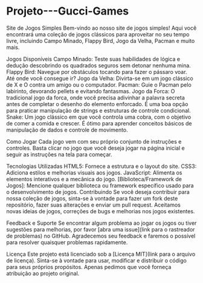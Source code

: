 # Projeto---Gucci-Games

Site de Jogos Simples
Bem-vindo ao nosso site de jogos simples! Aqui você encontrará uma coleção de jogos clássicos para aproveitar no seu tempo livre, incluindo Campo Minado, Flappy Bird, Jogo da Velha, Pacman e muito mais.

Jogos Disponíveis
Campo Minado: Teste suas habilidades de lógica e dedução descobrindo os quadrados seguros sem detonar nenhuma mina.
Flappy Bird: Navegue por obstáculos tocando para fazer o pássaro voar. Até onde você consegue ir?
Jogo da Velha: Divirta-se em um jogo clássico de X e O contra um amigo ou o computador.
Pacman: Guie o Pacman pelo labirinto, devorando pellets e evitando fantasmas.
Jogo da Forca: O tradicional jogo da forca, onde você precisa adivinhar a palavra secreta antes de completar o desenho do elemento enforcado. É uma boa opção para praticar manipulação de strings e estruturas de controle condicional.
Snake: Um jogo clássico em que você controla uma cobra, com o objetivo de comer a comida e crescer. É ótimo para aprender conceitos básicos de manipulação de dados e controle de movimento.

Como Jogar
Cada jogo vem com seu próprio conjunto de instruções e controles. Basta clicar no jogo que você deseja jogar na página inicial e seguir as instruções na tela para começar.

Tecnologias Utilizadas
HTML5: Fornece a estrutura e o layout do site.
CSS3: Adiciona estilos e melhorias visuais aos jogos.
JavaScript: Alimenta os elementos interativos e a mecânica do jogo.
[Biblioteca/Framework de Jogos]: Mencione qualquer biblioteca ou framework específico usado para o desenvolvimento de jogos.
Contribuindo
Se você deseja contribuir para nossa coleção de jogos, sinta-se à vontade para fazer um fork deste repositório, fazer suas alterações e enviar um pull request. Aceitamos novas ideias de jogos, correções de bugs e melhorias nos jogos existentes.

Feedback e Suporte
Se encontrar algum problema ao jogar os jogos ou tiver sugestões para melhorias, por favor [abra uma issue](link para o rastreador de problemas) no GitHub. Agradecemos seu feedback e faremos o possível para resolver quaisquer problemas rapidamente.

Licença
Este projeto está licenciado sob a [Licença MIT](link para o arquivo de licença). Sinta-se à vontade para usar, modificar e distribuir o código para seus próprios propósitos. Apenas pedimos que você forneça atribuição ao projeto original.
